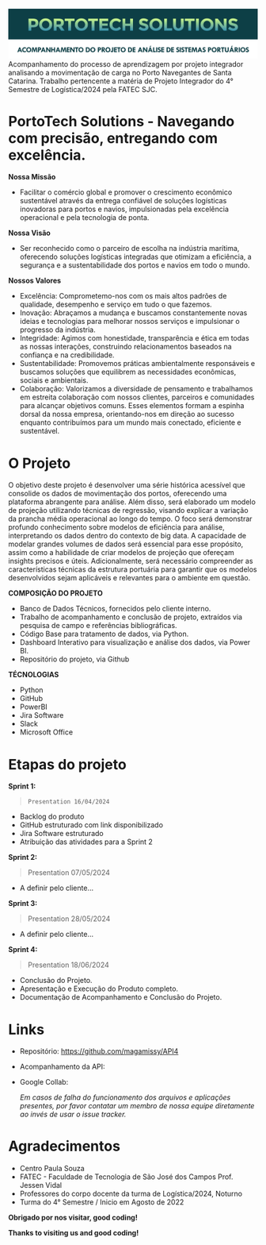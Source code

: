 ![magamissy](header.png)
Acompanhamento do processo de aprendizagem por projeto integrador analisando a movimentação de carga no Porto Navegantes de Santa Catarina. Trabalho pertencente a matéria de Projeto Integrador do 4° Semestre de Logística/2024 pela FATEC SJC.
 
# PortoTech Solutions - Navegando com precisão, entregando com excelência. 
**Nossa Missão**
* Facilitar o comércio global e promover o crescimento econômico sustentável através da entrega confiável de soluções logísticas inovadoras para portos e navios, impulsionadas pela excelência operacional e pela tecnologia de ponta.

**Nossa Visão**
* Ser reconhecido como o parceiro de escolha na indústria marítima, oferecendo soluções logísticas integradas que otimizam a eficiência, a segurança e a sustentabilidade dos portos e navios em todo o mundo.

**Nossos Valores**
* Excelência: Comprometemo-nos com os mais altos padrões de qualidade, desempenho e serviço em tudo o que fazemos.
* Inovação: Abraçamos a mudança e buscamos constantemente novas ideias e tecnologias para melhorar nossos serviços e impulsionar o progresso da indústria.
* Integridade: Agimos com honestidade, transparência e ética em todas as nossas interações, construindo relacionamentos baseados na confiança e na credibilidade.
* Sustentabilidade: Promovemos práticas ambientalmente responsáveis e buscamos soluções que equilibrem as necessidades econômicas, sociais e ambientais.
* Colaboração: Valorizamos a diversidade de pensamento e trabalhamos em estreita colaboração com nossos clientes, parceiros e comunidades para alcançar objetivos comuns.
Esses elementos formam a espinha dorsal da nossa empresa, orientando-nos em direção ao sucesso enquanto contribuímos para um mundo mais conectado, eficiente e sustentável.




# O Projeto

O objetivo deste projeto é desenvolver uma série histórica acessível que consolide os dados de movimentação dos portos, oferecendo uma plataforma abrangente para análise. Além disso, será elaborado um modelo de projeção utilizando técnicas de regressão, visando explicar a variação da prancha média operacional ao longo do tempo. O foco será demonstrar profundo conhecimento sobre modelos de eficiência para análise, interpretando os dados dentro do contexto de big data. A capacidade de modelar grandes volumes de dados será essencial para esse propósito, assim como a habilidade de criar modelos de projeção que ofereçam insights precisos e úteis. Adicionalmente, será necessário compreender as características técnicas da estrutura portuária para garantir que os modelos desenvolvidos sejam aplicáveis e relevantes para o ambiente em questão.

 


 
**COMPOSIÇÃO DO PROJETO**

  - Banco de Dados Técnicos, fornecidos pelo cliente interno.
  - Trabalho de acompanhamento e conclusão de projeto, extraídos via pesquisa de campo e referências bibliográficas.
  - Código Base para tratamento de dados, via Python.
  -  Dashboard Interativo para visualização e análise dos dados, via Power BI.
  -  Repositório do projeto, via Github



**TÉCNOLOGIAS**

* Python
* GitHub
* PowerBI 
* Jira Software
* Slack 
* Microsoft Office


 
# Etapas do projeto 
**Sprint 1:**
>     Presentation 16/04/2024
* Backlog do produto​
* GitHub estruturado com link disponibilizado​
* Jira Software estruturado​
* Atribuição das atividades para a Sprint 2 


**Sprint 2:**
>    Presentation 07/05/2024
* A definir pelo cliente...


**Sprint 3:**
>    Presentation 28/05/2024
* A definir pelo cliente...


**Sprint 4:**
>    Presentation 18/06/2024
* Conclusão do Projeto.
* Apresentação e Execução do Produto completo.
* Documentação de Acompanhamento e Conclusão do Projeto. 
 
# Links  
  - Repositório: https://github.com/magamissy/API4
  - Acompanhamento da API:
  - Google Collab: 

  
    _Em casos de falha do funcionamento dos arquivos e aplicações presentes, por favor contatar
 um membro de nossa equipe diretamente ao invés de usar o issue tracker._
 
 
# Agradecimentos
* Centro Paula Souza
* FATEC - Faculdade de Tecnologia de São José dos Campos Prof. Jessen Vidal
* Professores do corpo docente da turma de Logística/2024, Noturno
* Turma do 4° Semestre / Inicio em Agosto de 2022

**Obrigado por nos visitar, good coding!**

**Thanks to visiting us and good coding!**
